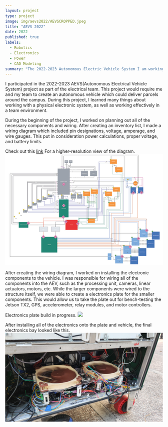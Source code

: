 ```yaml
---
layout: project
type: project
image: img/aevs2022/AEVSCROPPED.jpeg
title: "AEVS 2022"
date: 2022
published: true
labels:
  - Robotics
  - Electronics
  - Power
  - CAD Modeling
summary: "The 2022-2023 Autonomous Electric Vehicle System I am working on. Part of the electrical team."
---
```



I participated in the 2022-2023 AEVS(Autonomous Electrical Vehicle System) project as part of the electrical team.  This project would require me and my team to create an autonomous vehicle which could deliver parcels around the campus. During this project, I learned many things about working with a physical electronic system, as well as working effectively in a team environment. 

During the beginning of the project, I worked on planning out all of the necessary components and wiring.  After creating an inventory list, I made a wiring diagram which included pin designations, voltage, amperage, and wire gauges. This put in consideration power calculations, proper voltage, and battery limits. 
<p>Check out this <a href="https://drive.google.com/file/d/1Ll60XOeZ4L6A2yiTUbpU-n_IymiiC5G8/view?usp=sharing" target="_blank" rel="noopener noreferrer">link</a> For a higher-resolution view of the diagram. 
<img class="img-fluid" src="../img/aevs2022/wiringdiagram.jpg">

After creating the wiring diagram, I worked on installing the electronic components to the vehicle.  I was responsible for wiring all of the components into the AEV, such as the processing unit, cameras, linear actuators, motors, etc.  While the larger components were wired to the structure itself, we were able to create a electronics plate for the smaller components.  This would allow us to take the plate out for bench-testing the Jetson TX2, GPS, accelerometer, relay modules, and motor controllers. 

Electronics plate build in progress. 
<img class="img-fluid" src="../img/aevs2022/electronicplate.png">

After installing all of the electronics onto the plate and vehicle, the final electronics bay looked like this.
<img class="img-fluid" src="../img/aevs2022/Final Electronics (FRMDC).jpg">


